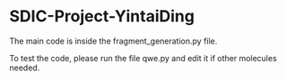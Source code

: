 # SDIC-Project-YintaiDing
The main code is inside the fragment_generation.py file.

To test the code, please run the file qwe.py and edit it if other molecules needed.
